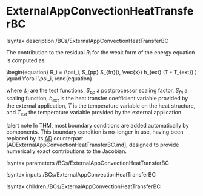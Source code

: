 # ExternalAppConvectionHeatTransferBC

!syntax description /BCs/ExternalAppConvectionHeatTransferBC

The contribution to the residual $R_i$ for the weak form of the energy equation is computed as:

\begin{equation}
R_i = (\psi_i, S_{pp} S_{fn}(t, \vec{x}) h_{ext} (T - T_{ext}) ) \quad \forall \psi_i,
\end{equation}

where $\psi_i$ are the test functions, $S_{pp}$ a postprocessor scaling factor, $S_{fn}$ a scaling
function, $h_{ext}$ is the heat transfer coefficient variable provided by the external application,
$T$ is the temperature variable on the heat structure, and $T_{ext}$ the temperature variable provided by the
external application

!alert note
In THM, most boundary conditions are added automatically by components. This boundary condition is no-longer in use, having
been replaced by its [AD](automatic_differentiation/index.md) counterpart [ADExternalAppConvectionHeatTransferBC.md],
designed to provide numerically exact contributions to the Jacobian.

!syntax parameters /BCs/ExternalAppConvectionHeatTransferBC

!syntax inputs /BCs/ExternalAppConvectionHeatTransferBC

!syntax children /BCs/ExternalAppConvectionHeatTransferBC
